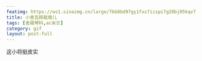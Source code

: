 ```yaml
---
featimg: https://ws1.sinaimg.cn/large/7bb8bd97gy1fxs7iispi7g20bj05kqv7.gif
title: 小舍瓦摔腚墩儿
tags: [舍甫琴科,ac米兰]
category: gif
layout: post-full
---
```


这小将挺皮实
